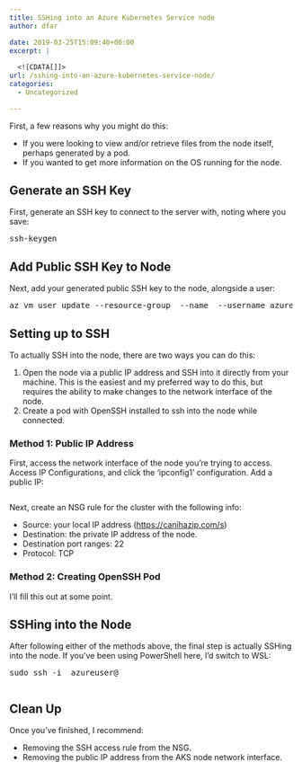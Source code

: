 ```yaml
---
title: SSHing into an Azure Kubernetes Service node
author: dfar

date: 2019-03-25T15:09:40+00:00
excerpt: |
  
  <![CDATA[]]>
url: /sshing-into-an-azure-kubernetes-service-node/
categories:
  - Uncategorized

---
```

 <p>First, a few reasons why you might do this:</p> <ul><li>If you were looking to view and/or retrieve files from the node itself, perhaps generated by a pod.</li><li>If you wanted to get more information on the OS running for the node.</li></ul> <h2>Generate an SSH Key</h2> <p>First, generate an SSH key to connect to the server with, noting where you save:</p> <pre class="wp-block-preformatted">ssh-keygen</pre> <h2>Add Public SSH Key to Node</h2> <p>Next, add your generated public SSH key to the node, alongside a user:</p> <pre class="wp-block-preformatted">az vm user update --resource-group <RESOURCE\_GROUP> --name <NODE\_NAME> --username azureuser --ssh-key-value <PUBLIC\_SSH\_KEY\_LOCATION></pre> <h2>Setting up to SSH</h2> <p>To actually SSH into the node, there are two ways you can do this:</p> <ol><li>Open the node via a public IP address and SSH into it directly from your machine. This is the easiest and my preferred way to do this, but requires the ability to make changes to the network interface of the node.</li><li>Create a pod with OpenSSH installed to ssh into the node while connected.</li></ol> <h3>Method 1: Public IP Address</h3> <p>First, access the network interface of the node you&#8217;re trying to access. Access IP Configurations, and click the &#8216;ipconfig1&#8217; configuration. Add a public IP:</p> <figure class="wp-block-image"><img src="http://40.76.37.251/wp-content/uploads/2019/03/image-13.png" alt="" class="wp-image-326"/></figure> <p>Next, create an NSG rule for the cluster with the following info:</p> <ul><li>Source: your local IP address (<a href="https://canihazip.com/s">https://canihazip.com/s</a>)</li><li>Destination: the private IP address of the node.</li><li>Destination port ranges: 22</li><li>Protocol: TCP</li></ul> <h3>Method 2: Creating OpenSSH Pod</h3> <p>I&#8217;ll fill this out at some point.</p> <h2>SSHing into the Node</h2> <p>After following either of the methods above, the final step is actually SSHing into the node. If you&#8217;ve been using PowerShell here, I&#8217;d switch to WSL:</p> <pre class="wp-block-preformatted">sudo ssh -i <PUBLIC\_SSH\_KEY\_DIR> azureuser@<PUBLIC_IP></pre> <figure class="wp-block-image"><img src="http://40.76.37.251/wp-content/uploads/2019/03/image-14.png" alt="" class="wp-image-327"/></figure> <h2>Clean Up</h2> <p>Once you&#8217;ve finished, I recommend:</p> <ul><li>Removing the SSH access rule from the NSG.</li><li>Removing the public IP address from the AKS node network interface.</li></ul>